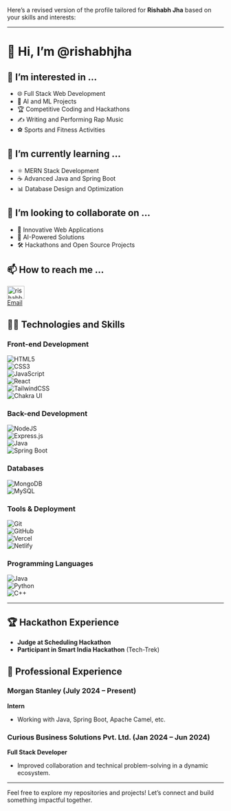 Here’s a revised version of the profile tailored for **Rishabh Jha** based on your skills and interests:

---

# 👋 Hi, I’m @rishabhjha  

## 👀 I’m interested in ...
- 🌐 Full Stack Web Development  
- 🤖 AI and ML Projects  
- 🏆 Competitive Coding and Hackathons  
- ✍️ Writing and Performing Rap Music  
- ⚽ Sports and Fitness Activities  

## 🌱 I’m currently learning ...
- ⚛️ MERN Stack Development  
- ☕ Advanced Java and Spring Boot  
- 📊 Database Design and Optimization  

## 💞️ I’m looking to collaborate on ...
- 🌟 Innovative Web Applications  
- 🎯 AI-Powered Solutions  
- 🛠️ Hackathons and Open Source Projects  

## 📫 How to reach me ...
  <a href="https://www.linkedin.com/in/rishabh-jhaa-/" target="blank"><img align="center" src="https://raw.githubusercontent.com/rahuldkjain/github-profile-readme-generator/master/src/images/icons/Social/linked-in-alt.svg" alt="rishabh-jha-linkedin" height="30" width="40" /></a>  
  [Email](mailto:rishhabh67@gmail.com)  

## 👨‍💻 Technologies and Skills  

### Front-end Development  
![HTML5](https://img.shields.io/badge/html5-%23E34F26.svg?style=for-the-badge&logo=html5&logoColor=white)  
![CSS3](https://img.shields.io/badge/css3-%231572B6.svg?style=for-the-badge&logo=css3&logoColor=white)  
![JavaScript](https://img.shields.io/badge/javascript-%23323330.svg?style=for-the-badge&logo=javascript&logoColor=%23F7DF1E)  
![React](https://img.shields.io/badge/react-%2320232a.svg?style=for-the-badge&logo=react&logoColor=%2361DAFB)  
![TailwindCSS](https://img.shields.io/badge/tailwindcss-%2338B2AC.svg?style=for-the-badge&logo=tailwind-css&logoColor=white)  
![Chakra UI](https://img.shields.io/badge/chakra-%234ED1C5.svg?style=for-the-badge&logo=chakraui&logoColor=white)  

### Back-end Development  
![NodeJS](https://img.shields.io/badge/node.js-6DA55F?style=for-the-badge&logo=node.js&logoColor=white)  
![Express.js](https://img.shields.io/badge/express.js-%23404d59.svg?style=for-the-badge&logo=express&logoColor=white)  
![Java](https://img.shields.io/badge/java-%23ED8B00.svg?style=for-the-badge&logo=openjdk&logoColor=white)  
![Spring Boot](https://img.shields.io/badge/springboot-%236DB33F.svg?style=for-the-badge&logo=spring&logoColor=white)  

### Databases  
![MongoDB](https://img.shields.io/badge/MongoDB-%234ea94b.svg?style=for-the-badge&logo=mongodb&logoColor=white)  
![MySQL](https://img.shields.io/badge/MySQL-%2300f.svg?style=for-the-badge&logo=mysql&logoColor=white)  

### Tools & Deployment  
![Git](https://img.shields.io/badge/git-%23F05033.svg?style=for-the-badge&logo=git&logoColor=white)  
![GitHub](https://img.shields.io/badge/github-%23121011.svg?style=for-the-badge&logo=github&logoColor=white)  
![Vercel](https://img.shields.io/badge/vercel-%23000000.svg?style=for-the-badge&logo=vercel&logoColor=white)  
![Netlify](https://img.shields.io/badge/netlify-%23000000.svg?style=for-the-badge&logo=netlify&logoColor=#00C7B7)  

### Programming Languages  
![Java](https://img.shields.io/badge/java-%23ED8B00.svg?style=for-the-badge&logo=openjdk&logoColor=white)  
![Python](https://img.shields.io/badge/python-3670A0?style=for-the-badge&logo=python&logoColor=ffdd54)  
![C++](https://img.shields.io/badge/c++-%2300599C.svg?style=for-the-badge&logo=c%2B%2B&logoColor=white)  

---

## 🏆 Hackathon Experience  
- **Judge at Scheduling Hackathon**  
- **Participant in Smart India Hackathon** (Tech-Trek)  

## 🏢 Professional Experience  

### Morgan Stanley (July 2024 – Present)  
**Intern**  
- Working with Java, Spring Boot, Apache Camel, etc.  

### Curious Business Solutions Pvt. Ltd. (Jan 2024 – Jun 2024)  
**Full Stack Developer**  
- Improved collaboration and technical problem-solving in a dynamic ecosystem.  

---

Feel free to explore my repositories and projects! Let’s connect and build something impactful together.
